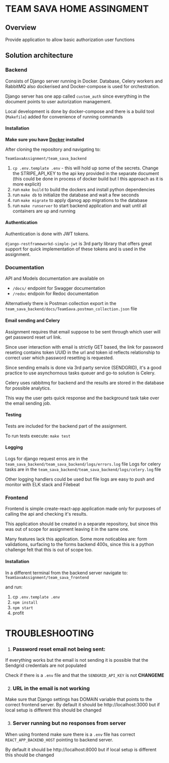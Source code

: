 # TEAM SAVA HOME ASSINGMENT

## Overview

Provide application to allow basic authorization user functions

## Solution architecture

### Backend

Consists of Django server running in Docker. Database, Celery workers and RabbitMQ also dockerised and Docker-compose is used for orchestration.

Django server has one app called `custom_auth` since everything in the document points to user autorization management.

Local development is done by docker-compose and there is a build tool (`Makefile`) added for convenience of running commands

#### Installation

**Make sure you have [Docker](https://docs.docker.com/get-docker/) installed**

After cloning the repository and navigating to:

`TeamSavaAssignment/team_sava_backend`

1. `cp .env.template .env` - this will hold up some of the secrets. Change the STRIPE_API_KEY to the api key provided in the separate document (this could be done in process of docker build but I this approach as it is more explicit)
2. run `make build` to build the dockers and install python dependencies
3. run `make db` to initialize the database and wait a few seconds
4. run `make migrate` to apply djanog app migrations to the database
5. run `make runserver` to start backend application and wait until all containers are up and running

#### Authentication

Authentication is done with JWT tokens.

`django-restframeworkd-simple-jwt` is 3rd party library that offers great support for quick implementation of these tokens and is used in the assignment.

### Documentation

API and Models documentation are available on 

* `/docs/` endpoint for Swagger documentation
* `/redoc` endpoin for Redoc documentation

Alternatively there is Postman collection export in the `team_sava_backend/docs/TeamSava.postman_collection.json` file

#### Email sending and Celery

Assignment requires that email suppose to be sent through which user will get password reset url link.

Since user interaction with email is strictly GET based, the link for password reseting contains token UUID in the url
and token id reflects relationship to correct user which password resetting is requested.

Since sending emails is done via 3rd party service (SENDGRID), it's a good practice to use asynchornous tasks queuer and go-to solution is Celery.

Celery uses rabbitmq for backend and the results are stored in the database for possible analytics.

This way the user gets quick response and the background task take over the email sending job.

#### Testing

Tests are included for the backend part of the assignment.

To run tests execute:
`make test`

#### Logging

Logs for django request erros are in the `team_sava_backend/team_sava_backend/logs/errors.log` file
Logs for celery tasks are in the `team_sava_backend/team_sava_backend/logs/celery.log` file

Other logging handlers could be used but file logs are easy to push and monitor with ELK stack and Filebeat

### Frontend

Frontend is simple create-react-app application made only for purposes of calling the api and checking it's results.

This application should be created in a separate repository, but since this was out of scope for assignment leaving it in the same one.

Many features lack this application. Some more noticablea are: form validations, surfacing to the forms backend 400s, since this is a python challenge felt that this is out of scope too.

#### Installation

In a different terminal from the backend server navigate to:
`TeamSavaAssignment/team_sava_frontend`

and run:

1. cp `.env.template .env`
2. `npm install`
3. `npm start`
4. profit



# TROUBLESHOOTING

1) ### Password reset email not being sent:

If everything works but the email is not sending it is possible that the Sendgrid credentials are not populated

Check if there is a `.env` file and that the `SENDGRID_API_KEY` is not __CHANGEME__

2) ### URL in the email is not working

Make sure that Django settings has DOMAIN variable that points to the correct frontend server.
By default it should be http://localhost:3000 but if local setup is different this should be changed


3) ### Server running but no responses from server
   
When using frontend make sure there is a `.env` file has correct `REACT_APP_BACKEND_HOST` pointing to backend server.

By default it should be http://localhost:8000 but if local setup is different this should be changed